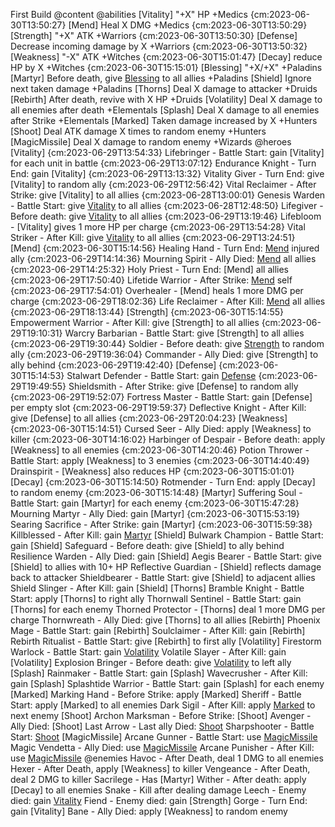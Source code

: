 First Build @content
    @abilities
        [Vitality] "+X" HP +Medics {cm:2023-06-30T13:50:27}
        [Mend] Heal X DMG +Medics {cm:2023-06-30T13:50:29}
        [Strength] "+X" ATK +Warriors {cm:2023-06-30T13:50:30}
        [Defense] Decrease incoming damage by X +Warriors {cm:2023-06-30T13:50:32}
        [Weakness] "-X" ATK +Witches {cm:2023-06-30T15:01:47}
        [Decay] reduce HP by X +Witches {cm:2023-06-30T15:15:01}
        [Blessing] "+X/+X" +Paladins
        [Martyr] Before death, give [Blessing](X) to all allies +Paladins
        [Shield] Ignore next taken damage +Paladins
        [Thorns] Deal X damage to attacker +Druids
        [Rebirth] After death, revive with X HP +Druids
        [Volatility] Deal X damage to all enemies after death +Elementals
        [Splash] Deal X damage to all enemies after Strike +Elementals
        [Marked] Taken damage increased by X +Hunters
        [Shoot] Deal ATK damage X times to random enemy +Hunters
        [MagicMissile] Deal X damage to random enemy +Wizards
    @heroes
        [Vitality] {cm:2023-06-29T13:54:33}
            Lifebringer - Battle Start: gain [Vitality] for each unit in battle {cm:2023-06-29T13:07:12}
            Endurance Knight - Turn End: gain [Vitality] {cm:2023-06-29T13:13:32}
            Vitality Giver - Turn End: give [Vitality] to random ally {cm:2023-06-29T12:56:42}
            Vital Reclaimer - After Strike: give [Vitality] to all allies {cm:2023-06-28T13:00:01}
            Genesis Warden - Battle Start: give [Vitality](2) to all allies {cm:2023-06-28T12:48:50}
            Lifegiver - Before death: give [Vitality](2) to all allies {cm:2023-06-29T13:19:46}
            Lifebloom - [Vitality] gives 1 more HP per charge {cm:2023-06-29T13:54:28}
            Vital Striker - After Kill: give [Vitality](3) to all allies {cm:2023-06-29T13:24:51}
        [Mend] {cm:2023-06-30T15:14:56}
            Healing Hand - Turn End: [Mend](3) injured ally {cm:2023-06-29T14:14:36}
            Mourning Spirit - Ally Died: [Mend](5) all allies {cm:2023-06-29T14:25:32}
            Holy Priest - Turn End: [Mend] all allies {cm:2023-06-29T17:50:40}
            Lifetide Warrior - After Strike: [Mend](2) self {cm:2023-06-29T17:54:01}
            Overhealer - [Mend] heals 1 more DMG per charge {cm:2023-06-29T18:02:36}
            Life Reclaimer - After Kill: [Mend](5) all allies {cm:2023-06-29T18:13:44}
        [Strength] {cm:2023-06-30T15:14:55}
            Empowerment Warrior - After Kill: give [Strength] to all allies {cm:2023-06-29T19:10:31}
            Warcry Barbarian - Battle Start: give [Strength] to all allies {cm:2023-06-29T19:30:44}
            Soldier - Before death: give [Strength](4) to random ally {cm:2023-06-29T19:36:04}
            Commander - Ally Died: give [Strength] to ally behind {cm:2023-06-29T19:42:40}
        [Defense] {cm:2023-06-30T15:14:53}
            Stalwart Defender - Battle Start: gain [Defense](99) {cm:2023-06-29T19:49:55}
            Shieldsmith - After Strike: give [Defense] to random ally {cm:2023-06-29T19:52:07}
            Fortress Master - Battle Start: gain [Defense] per empty slot {cm:2023-06-29T19:59:37}
            Deflective Knight - After Kill: give [Defense] to all allies {cm:2023-06-29T20:04:23}
        [Weakness] {cm:2023-06-30T15:14:51}
            Cursed Seer - Ally Died: apply [Weakness] to killer {cm:2023-06-30T14:16:02}
            Harbinger of Despair - Before death: apply [Weakness] to all enemies {cm:2023-06-30T14:20:46}
            Potion Thrower - Battle Start: apply [Weakness] to 3 enemies {cm:2023-06-30T14:40:49}
            Drainspirit - [Weakness] also reduces HP {cm:2023-06-30T15:01:01}
        [Decay] {cm:2023-06-30T15:14:50}
            Rotmender - Turn End: apply [Decay] to random enemy {cm:2023-06-30T15:14:48}
        [Martyr]
            Suffering Soul - Battle Start: gain [Martyr] for each enemy {cm:2023-06-30T15:47:28}
            Mourning Martyr - Ally Died: gain [Martyr] {cm:2023-06-30T15:53:19}
            Searing Sacrifice - After Strike: gain [Martyr] {cm:2023-06-30T15:59:38}
            Killblessed - After Kill: gain [Martyr](2)
        [Shield]
            Bulwark Champion - Battle Start: gain [Shield]
            Safeguard - Before death: give [Shield] to ally behind
            Resilience Warden - Ally Died: gain [Shield]
            Aegis Bearer - Battle Start: give [Shield] to allies with 10+ HP
            Reflective Guardian - [Shield] reflects damage back to attacker
            Shieldbearer - Battle Start: give [Shield] to adjacent allies
            Shield Slinger - After Kill: gain [Shield]
        [Thorns]
            Bramble Knight - Battle Start: apply [Thorns] to right ally
            Thornwall Sentinel - Battle Start: gain [Thorns] for each enemy
            Thorned Protector - [Thorns] deal 1 more DMG per charge
            Thornwreath - Ally Died: give [Thorns] to all allies
        [Rebirth]
            Phoenix Mage - Battle Start: gain [Rebirth]
            Soulclaimer - After Kill: gain [Rebirth]
            Rebirth Ritualist - Battle Start: give [Rebirth] to first ally
        [Volatility]
            Firestorm Warlock - Battle Start: gain [Volatility](2)
            Volatile Slayer - After Kill: gain [Volatility]
            Explosion Bringer - Before death: give [Volatility](3) to left ally
        [Splash]
            Rainmaker - Battle Start: gain [Splash]
            Wavecrusher - After Kill: gain [Splash]
            Splashtide Warrior - Battle Start: gain [Splash] for each enemy
        [Marked]
            Marking Hand - Before Strike: apply [Marked]
            Sheriff - Battle Start: apply [Marked] to all enemies
            Dark Sigil - After Kill: apply [Marked](3) to next enemy
        [Shoot]
            Archon Marksman - Before Strike: [Shoot]
            Avenger - Ally Died: [Shoot]
            Last Arrow - Last ally Died: [Shoot](3)
            Sharpshooter - Battle Start: [Shoot](2)
        [MagicMissile]
            Arcane Gunner - Battle Start: use [MagicMissile](4)
            Magic Vendetta - Ally Died: use [MagicMissile](2)
            Arcane Punisher - After Kill: use [MagicMissile](6)
    @enemies
        Havoc - After Death, deal 1 DMG to all enemies
        Hexer - After Death, apply [Weakness] to killer
        Vengeance - After Death, deal 2 DMG to killer
        Sacrilege - Has [Martyr]
        Wither - After death: apply [Decay] to all enemies
        Snake - Kill after dealing damage
        Leech - Enemy died: gain [Vitality](2)
        Fiend  - Enemy died: gain [Strength]
        Gorge - Turn End: gain [Vitality]
        Bane - Ally Died: apply [Weakness] to random enemy

